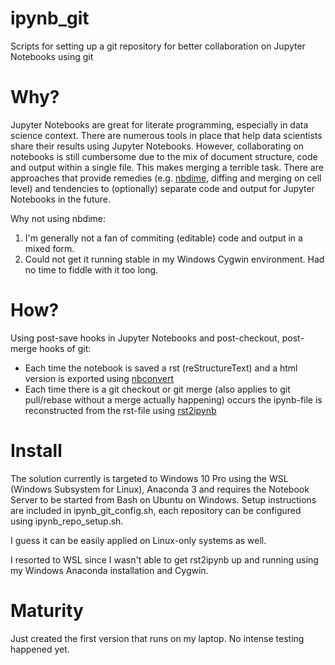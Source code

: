 # ipynb_git
Scripts for setting up a git repository for better collaboration on Jupyter Notebooks using git

# Why?

Jupyter Notebooks are great for literate programming, especially in data science context. There are numerous tools in place that help data scientists share their results using Jupyter Notebooks. However, collaborating on notebooks is still cumbersome due to the mix of document structure, code and output within a single file. This makes merging a terrible task. There are approaches that provide remedies (e.g. [nbdime](https://github.com/jupyter/nbdime), diffing and merging on cell level) and tendencies to (optionally) separate code and output for Jupyter Notebooks in the future.

Why not using nbdime: 
1. I'm generally not a fan of commiting (editable) code and output in a mixed form.
2. Could not get it running stable in my Windows Cygwin environment. Had no time to fiddle with it too long.

# How?

Using post-save hooks in Jupyter Notebooks and post-checkout, post-merge hooks of git:
- Each time the notebook is saved a rst (reStructureText) and a html version is exported using [nbconvert](https://github.com/jupyter/nbconvert)
- Each time there is a git checkout or git merge (also applies to git pull/rebase without a merge actually happening) occurs the ipynb-file is reconstructed from the rst-file using [rst2ipynb](https://github.com/nthiery/rst-to-ipynb)

# Install

The solution currently is targeted to Windows 10 Pro using the WSL (Windows Subsystem for Linux), Anaconda 3 and requires the Notebook Server to be started from Bash on Ubuntu on Windows. Setup instructions are included in ipynb_git_config.sh, each repository can be configured using ipynb_repo_setup.sh. 

I guess it can be easily applied on Linux-only systems as well.

I resorted to WSL since I wasn't able to get rst2ipynb up and running using my Windows Anaconda installation and Cygwin.

# Maturity

Just created the first version that runs on my laptop. No intense testing happened yet. 
